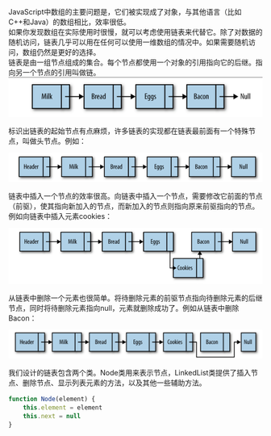 JavaScript中数组的主要问题是，它们被实现成了对象，与其他语言（比如C++和Java）的数组相比，效率很低。<br>
如果你发现数组在实际使用时很慢，就可以考虑使用链表来代替它。除了对数据的随机访问，链表几乎可以用在任何可以使用一维数组的情况中。如果需要随机访问，数组仍然是更好的选择。<br>
链表是由一组节点组成的集合。每个节点都使用一个对象的引用指向它的后继。指向另一个节点的引用叫做链。
![](../../images/lianbiao1.png)

标识出链表的起始节点有点麻烦，许多链表的实现都在链表最前面有一个特殊节点，叫做头节点。例如：

![](../../images/lianbiao2.png)

链表中插入一个节点的效率很高。向链表中插入一个节点，需要修改它前面的节点（前驱），使其指向新加入的节点，而新加入的节点则指向原来前驱指向的节点。例如向链表中插入元素cookies：

![](../../images/lianbiao3.png)

从链表中删除一个元素也很简单。将待删除元素的前驱节点指向待删除元素的后继节点，同时将待删除元素指向null，元素就删除成功了。例如从链表中删除Bacon：

![](../../images/lianbiao4.png)

我们设计的链表包含两个类。Node类用来表示节点，LinkedList类提供了插入节点、删除节点、显示列表元素的方法，以及其他一些辅助方法。

```javascript
function Node(element) {
    this.element = element
    this.next = null
}
```